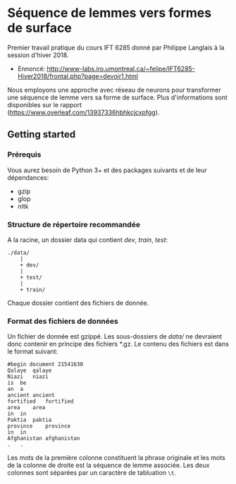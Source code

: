 # Séquence de lemmes vers formes de surface
Premier travail pratique du cours IFT 6285 donné par Philippe Langlais à la session d'hiver 2018.
- Ennoncé: http://www-labs.iro.umontreal.ca/~felipe/IFT6285-Hiver2018/frontal.php?page=devoir1.html

Nous employons une approche avec réseau de neurons pour transformer une séquence de lemme vers sa forme de surface. Plus d'informations sont disponibles sur le rapport (https://www.overleaf.com/13937336hbhkcjcxpfgg).

## Getting started
### Prérequis
Vous aurez besoin de Python 3+ et des packages suivants et de leur dépendances:
- gzip
- glop
- nltk

### Structure de répertoire recommandée
A la racine, un dossier data qui contient _dev_, _train_, _test_:
```
./data/
    |
    + dev/
    |
    + test/
    |
    + train/
```

Chaque dossier contient des fichiers de donnée.

### Format des fichiers de données
Un fichier de donnée est gzippé. Les sous-dossiers de _data/_ ne devraient donc contenir en principe des fichiers \*.gz.
Le contenu des fichiers est dans le format suivant:
```
#begin document 21541630	
Qalaye	qalaye
Niazi	niazi
is	be
an	a
ancient	ancient
fortified	fortified
area	area
in	in
Paktia	paktia
province	province
in	in
Afghanistan	afghanistan
.	.
```
Les mots de la première colonne constituent la phrase originale et les mots de la colonne de droite est la séquence de lemme associée.
Les deux colonnes sont séparées par un caractère de tabluation `\t`.
